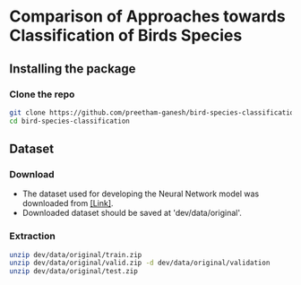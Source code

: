 # Comparison of Approaches towards Classification of Birds Species

## Installing the package

### Clone the repo

```bash
git clone https://github.com/preetham-ganesh/bird-species-classification.git
cd bird-species-classification
```

## Dataset

### Download

- The dataset used for developing the Neural Network model was downloaded from [[Link]](https://www.kaggle.com/datasets/gpiosenka/100-bird-species).
- Downloaded dataset should be saved at 'dev/data/original'.

### Extraction

```bash
unzip dev/data/original/train.zip
unzip dev/data/original/valid.zip -d dev/data/original/validation
unzip dev/data/original/test.zip
```